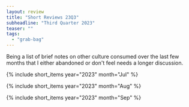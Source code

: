 ```yaml
---
layout: review
title: "Short Reviews 23Q3"
subheadline: "Third Quarter 2023"
teaser: ""
tags:
  - "grab-bag"
---
```


Being a list of brief notes on other culture consumed over the last few months that I either abandoned or don't feel needs a longer discussion.

{% include short_items year="2023" month="Jul" %}

{% include short_items year="2023" month="Aug" %}

{% include short_items year="2023" month="Sep" %}
